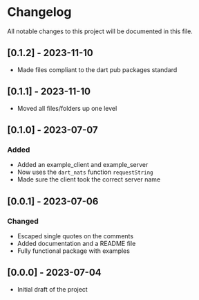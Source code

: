 # Changelog

All notable changes to this project will be documented in this file.

## [0.1.2] - 2023-11-10

- Made files compliant to the dart pub packages standard

## [0.1.1] - 2023-11-10

- Moved all files/folders up one level

## [0.1.0] - 2023-07-07

### Added

- Added an example_client and example_server
- Now uses the `dart_nats` function `requestString`
- Made sure the client took the correct server name

## [0.0.1] - 2023-07-06

### Changed

- Escaped single quotes on the comments
- Added documentation and a README file
- Fully functional package with examples

## [0.0.0] - 2023-07-04

- Initial draft of the project